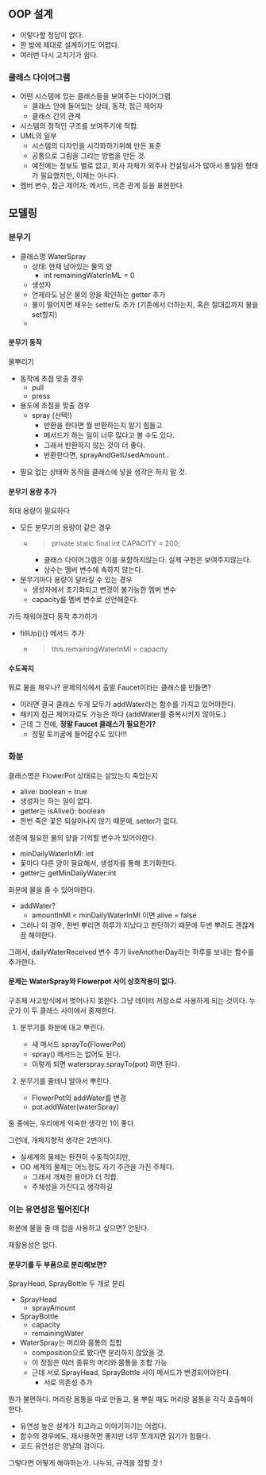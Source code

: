 
## OOP 설계
- 이렇다할 정답이 없다. 
- 한 방에 제대로 설계하기도 어렵다.
- 여러번 다시 고치기가 쉽다.

### 클래스 다이어그램
- 어떤 시스템에 있는 클래스들을 보여주는 다이어그램.
  - 클래스 안에 들어있는 상태, 동작, 접근 제어자
  - 클래스 간의 관계
- 시스템의 정적인 구조를 보여주기에 적합.
- UML의 일부
  - 시스템의 디자인을 시각화하기위해 만든 표준
  - 공통으로 그림을 그리는 방법을 만든 것.
  - 예전에는 정보도 별로 없고, 회사 자체가 외주사 컨설팅사가 많아서 통일된 형태가 필요했지만, 이제는 아니다.
- 멤버 변수, 접근 제어자, 메서드, 의존 관계 등을 표현한다.

## 모델링
### 분무기
- 클래스명 WaterSpray
  - 상태: 현재 남아있는 물의 양
    - int remainingWaterInML = 0
  - 생성자
  - 언제라도 남은 물의 양을 확인하는 getter 추가
  - 물이 떨어지면 채우는 setter도 추가 (기존에서 더하는지, 혹은 절대값까지 물을 set할지)
  - 
#### 분무기 동작
물뿌리기
  - 동작에 초점 맞출 경우
    - pull
    - press
  - 용도에 초점을 맞출 경우
    - spray (선택!)
      - 반환을 한다면 뭘 반환하는지 알기 힘들고
      - 메서드가 하는 일이 너무 많다고 볼 수도 있다.
      - 그래서 반환하지 않는 것이 더 좋다. 
      - 반환한다면, sprayAndGetUsedAmount..
  * 필요 없는 상태와 동작을 클래스에 넣을 생각은 하지 말 것.

#### 분무기 용량 추가
최대 용량이 필요하다
- 모든 분무기의 용량이 같은 경우
  - > private static final int CAPACITY = 200;
    - 클래스 다이어그램은 이를 포함하지않는다. 실제 구현은 보여주지않는다. 
    - 상수는 멤버 변수에 속하지 않는다. 
- 분무기마다 용량이 달라질 수 있는 경우
  - 생성자에서 초기화되고 변경이 불가능한 멤버 변수
  - capacity를 멤버 변수로 선언해준다.
  
가득 채워야겠다 동작 추가하기
- fillUp(){} 메서드 추가 
  - > this.remainingWaterInMl = capacity

#### 수도꼭지
뭐로 물을 채우나? 문제의식에서 출발
Faucet이라는 클래스를 만들면? 
- 이러면 결국 클래스 두개 모두가 addWater라는 함수를 가지고 있어야한다. 
- 패키지 접근 제어자로도 가능은 하다 (addWater를 중복시키지 않아도.)
- 근데 그 전에, **정말 Faucet 클래스가 필요한가?** 
  - 정말 토끼굴에 들어갈수도 있다!!!

### 화분
클래스명은 FlowerPot
상태로는 살았는지 죽었는지
- alive: boolean = true
- 생성자는 하는 일이 없다. 
- getter는 isAlive(): boolean
- 한번 죽은 꽃은 되살아나지 않기 때문에, setter가 없다.

생존에 필요한 물의 양을 기억할 변수가 있어야한다.
- minDailyWaterInMl: int
- 꽃마다 다른 양이 필요해서, 생성자를 통해 초기화한다. 
- getter는 getMinDailyWater:int

화분에 물을 줄 수 있어야한다.
- addWater? 
  - amountInMl < minDailyWaterInMl 이면 alive = false
- 그러나 이 경우, 한번 뿌리면 하루가 지났다고 판단하기 때문에 두번 뿌려도 괜찮게끔 해야한다. 

그래서, 
dailyWaterReceived 변수 추가
liveAnotherDay라는 하루를 보내는 함수를 추가한다. 

#### 문제는 WaterSpray와 Flowerpot 사이 상호작용이 없다. 
구조체 사고방식에서 벗어나지 못한다. 
그냥 데이터 저장소로 사용하게 되는 것이다.
누군가 이 두 클래스 사이에서 중재한다.

1. 분무기를 화분에 대고 뿌린다.
   - 새 메서드 sprayTo(FlowerPot)
   - spray() 메서드는 없어도 된다.
   - 이렇게 되면 waterspray.sprayTo(pot) 하면 된다. 

2. 분무기를 줄테니 알아서 뿌린다.
   - FlowerPot의 addWater를 변경
   - pot.addWater(waterSpray)
   
둘 중에는, 우리에게 익숙한 생각인 1이 좋다.

그런데, 개체지향적 생각은 2번이다.
- 실세계의 물체는 완전히 수동적이지만, 
- OO 세계의 물체는 어느정도 자기 주관을 가진 주체다.
  - 그래서 개체란 용어가 더 적합.
  - 주체성을 가진다고 생각하길
  
### 이는 유연성은 떨어진다!
화분에 물을 줄 때 컵을 사용하고 싶으면? 안된다.

재활용성은 없다. 

#### 분무기를 두 부품으로 분리해보면? 
SprayHead, SprayBottle 두 개로 분리
- SprayHead
  - sprayAmount
- SprayBottle
  - capacity
  - remainingWater
- WaterSpray는 머리와 몸통의 집합
  - composition으로 봤다면 분리하지 않았을 것.
  - 이 장점은 여러 종류의 머리와 몸통을 조합 가능
  - 근데 서로 SprayHead, SprayBottle 사이 메서드가 변경되어야한다.
    - 서로 의존성 추가
    
뭔가 불편하다.
머리랑 몸통을 따로 만들고, 물 뿌릴 때도 머리랑 몸통을 각각 호출해야한다.

- 유연성 높은 설계가 최고라고 이야기하기는 어렵다. 
- 함수의 경우에도, 재사용하면 좋지만 너무 쪼개지면 읽기가 힘들다.
- 코드 유연성은 양날의 검이다. 

그렇다면 어떻게 해야하는가.
나누되, 규격을 정할 것 ! 


